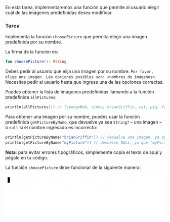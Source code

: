 En esta tarea, implementaremos una función que permite al usuario elegir cuál de las imágenes predefinidas desea modificar.

### Tarea

Implementa la función `choosePicture` que permita elegir una imagen predefinida por su nombre.

<div class="hint" title="Haz clic para ver la firma de la función choosePicture">

La firma de la función es:
```kotlin
fun choosePicture(): String
```
</div>

Debes pedir al usuario que elija una imagen por su nombre: 
`Por favor, elige una imagen. Las opciones posibles son: <nombres de imágenes>`.
Necesitas pedir al usuario hasta que ingrese una de las opciones correctas.

Puedes obtener la lista de imágenes predefinidas llamando a la función predefinida `allPictures`:

```kotlin
println(allPictures()) // [spongeBob, simba, brianGriffin, cat, pig, fox, monkey, elephant, android, apple]
```

Para obtener una imagen por su nombre, puedes usar la función predefinida `getPictureByName`,
que devuelve ya sea `String?` – una imagen – o `null` si el nombre ingresado es incorrecto:

```kotlin
println(getPictureByName("brianGriffin")) // devuelve una imagen, ya que "brianGriffin" es parte del resultado de allPictures()
println(getPictureByName("myPicture")) // devuelve NULL, ya que "myPicture" NO está incluido en el resultado de allPictures()
```

**Nota**: para evitar errores tipográficos, simplemente copia el texto de aquí y pégalo en tu código.

La función `choosePicture` debe funcionar de la siguiente manera:

![Funcionamiento de la función `choosePicture`](../../utils/src/main/resources/images/part1/almost.done/choose_picture.gif "Funcionamiento de la función `choosePicture`")